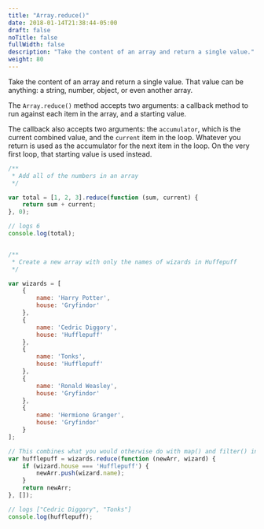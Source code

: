 ```yaml
---
title: "Array.reduce()"
date: 2018-01-14T21:38:44-05:00
draft: false
noTitle: false
fullWidth: false
description: "Take the content of an array and return a single value."
weight: 80
---
```


Take the content of an array and return a single value. That value can be anything: a string, number, object, or even another array.

The `Array.reduce()` method accepts two arguments: a callback method to run against each item in the array, and a starting value.

The callback also accepts two arguments: the `accumulator`, which is the current combined value, and the `current` item in the loop. Whatever you return is used as the accumulator for the next item in the loop. On the very first loop, that starting value is used instead.

```javascript
/**
 * Add all of the numbers in an array
 */

var total = [1, 2, 3].reduce(function (sum, current) {
	return sum + current;
}, 0);

// logs 6
console.log(total);


/**
 * Create a new array with only the names of wizards in Huffepuff
 */

var wizards = [
	{
		name: 'Harry Potter',
		house: 'Gryfindor'
	},
	{
		name: 'Cedric Diggory',
		house: 'Hufflepuff'
	},
	{
		name: 'Tonks',
		house: 'Hufflepuff'
	},
	{
		name: 'Ronald Weasley',
		house: 'Gryfindor'
	},
	{
		name: 'Hermione Granger',
		house: 'Gryfindor'
	}
];

// This combines what you would otherwise do with map() and filter() into one step
var hufflepuff = wizards.reduce(function (newArr, wizard) {
	if (wizard.house === 'Hufflepuff') {
		newArr.push(wizard.name);
	}
	return newArr;
}, []);

// logs ["Cedric Diggory", "Tonks"]
console.log(hufflepuff);
```